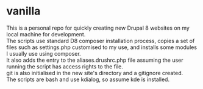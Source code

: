 # vanilla
This is a personal repo for quickly creating new Drupal 8 websites on my local machine for development.<br>
The scripts use standard D8 composer installation process,
copies a set of files such as settings.php customised to my use,
and installs some modules I usually use using composer.<br>
It also adds the entry to the aliases.drushrc.php file assuming the user running
the script has access rights to the file.<br>
git is also initialised in the new site's directory and a gitignore created.<br>
The scripts are bash and use kdialog, so assume kde is installed.
